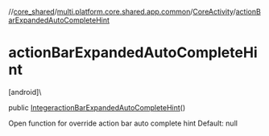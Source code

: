 //[core_shared](../../../index.md)/[multi.platform.core.shared.app.common](../index.md)/[CoreActivity](index.md)/[actionBarExpandedAutoCompleteHint](action-bar-expanded-auto-complete-hint.md)

# actionBarExpandedAutoCompleteHint

[android]\

public [Integer](https://developer.android.com/reference/kotlin/java/lang/Integer.html)[actionBarExpandedAutoCompleteHint](action-bar-expanded-auto-complete-hint.md)()

Open function for override action bar auto complete hint Default: null
